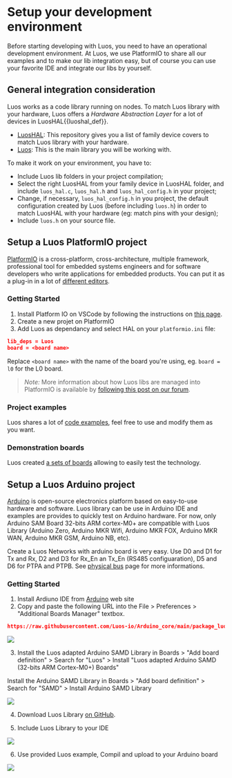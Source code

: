 # Setup your development environment
Before starting developing with Luos, you need to have an operational development environment.
At Luos, we use PlatformIO to share all our examples and to make our lib integration easy, but of course you can use your favorite IDE and integrate our libs by yourself.

## General integration consideration

Luos works as a code library running on nodes. To match Luos library with your hardware, Luos offers a *Hardware Abstraction Layer* for a lot of devices in <span class="cust_tooltip">LuosHAL<span class="cust_tooltiptext">{{luoshal_def}}</span></span>.  

 - <a href="https://github.com/Luos-io/LuosHAL" target="_blank">LuosHAL</a>: This repository gives you a list of family device covers to match Luos library with your hardware.
 - <a href="https://github.com/Luos-io/Luos/tree/master/luos" target="_blank">Luos</a>: This is the main library you will be working with.

To make it work on your environment, you have to:

 - Include Luos lib folders in your project compilation;
 - Select the right LuosHAL from your family device in LuosHAL folder, and include `luos_hal.c`, `luos_hal.h` and `luos_hal_config.h` in your project;
 - Change, if necessary, `luos_hal_config.h` in you project, the default configuration created by Luos (before including `luos.h`) in order to match LuosHAL with your hardware (eg: match pins with your design);
 - Include `luos.h` on your source file.

## Setup a Luos PlatformIO project
<a href="https://platformio.org/" target="_blank">PlatformIO</a> is a cross-platform, cross-architecture, multiple framework, professional tool for embedded systems engineers and for software developers who write applications for embedded products. You can put it as a plug-in in a lot of <a href="https://docs.platformio.org/en/latest/integration/ide/index.html#desktop-ide" target="_blank">different editors</a>.

### Getting Started
 1. Install Platform IO on VSCode by following the instructions on <a href="https://platformio.org/platformio-ide" target="_blank">this page</a>.
 2. Create a new projet on PlatformIO
 3. Add Luos as dependancy and select HAL on your `platformio.ini` file:

```Json
lib_deps = Luos
board = <board name>
```
Replace `<board name>` with the name of the board you're using, eg. `board = l0` for the L0 board.

> *Note:* More information about how Luos libs are managed into PlatformIO is available by <a href="https://community.luos.io/t/how-to-link-luos-with-platformio/303" target="\_blank">following this post on our forum</a>.

### Project examples
Luos shares a lot of <a href="https://github.com/Luos-io/Examples" target="_blank">code examples</a>, feel free to use and modify them as you want.

### Demonstration boards
Luos created [a sets of boards](../demo_boards/boards-list.md) allowing to easily test the technology.

## Setup a Luos Arduino project
<a href="https://www.arduino.cc/" target="_blank">Arduino</a> is open-source electronics platform based on easy-to-use hardware and software. Luos library can be use in Arduino IDE and examples are provides to quickly test on Arduino hardware. For now, only Arduino SAM Board 32-bits ARM cortex-M0+ are compatible with Luos Library (Arduino Zero, Arduino MKR Wifi, Arduino MKR FOX, Arduino MKR WAN, Arduino MKR GSM, Arduino NB, etc).

Create a Luos Networks with arduino board is very easy. Use D0 and D1 for Tx and Rx, D2 and D3 for Rx_En an Tx_En (RS485 configuaration), D5 and D6 for PTPA and PTPB. See [physical bus](./physical-bus.md) page for more informations.

### Getting Started
 1. Install Ardiuno IDE from <a href="https://www.arduino.cc/" target="_blank">Arduino</a> web site
 2. Copy and paste the following URL into the File > Preferences > "Additional Boards Manager" textbox.
 ```Json
https://raw.githubusercontent.com/Luos-io/Arduino_core/main/package_luos_index.json
```
 ![](../../../_assets/img/arduino_board_luos_preferences.png)

 3. Install the Luos adapted Arduino SAMD Library in Boards > "Add board definition" > Search for "Luos" > Install "Luos adapted Arduino SAMD (32-bits ARM Cortex-M0+) Boards" 

 Install the Arduino SAMD Library in Boards > "Add board definition" > Search for "SAMD" > Install Arduino SAMD Library

 ![](../../../_assets/img/arduino_Luos_board.png)

 4. Download Luos Library <a href="https://github.com/Luos-io/Luos/releases" target="_blank">on GitHub</a>. 

 5.	Include Luos Library to your IDE

 ![](../../../_assets/img/arduino_include_library.png)

 6. Use provided Luos example, Compil and upload to your Arduino board

 ![](../../../_assets/img/arduino_Luos_example.png)
